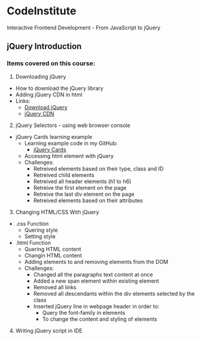 # CodeInstitute

Interactive Frontend Development - From JavaScript to jQuery

## jQuery Introduction

### Items covered on this course:

1.  Downloading jQuery
-   How to download the jQuery library
-   Adding jQuery CDN in html  
  - Links: 
    -   [Download jQuery](https://jquery.com/download/)
    -   [jQuery CDN](https://code.jquery.com/)

2.  jQuery Selectors - using web browser console
-   jQuery Cards learning example
    -   Learning example code in my GitHub:
        -  [jQuery Cards](https://github.com/Junon72/jQuery-cards) 
    -   Accessing html element with jQuery
    -   Challenges:
        -   Retreived elements based on their type, class and ID
        -   Retreived child elements
        -   Retreived all header elements (h1 to h6)
        -   Retreive the first element on the page
        -   Retreive the last div element on the page
        -   Retreived elements based on their attributes

3.  Changing HTML/CSS With jQuery
-   .css Function
    -   Quering style
    -   Setting style
-   .html Function
    -   Quering HTML content
    -   Changin HTML content
    -   Adding elements to and removing elements from the DOM
    -   Challenges:
        -   Changed all the paragraphs text content at once
        -   Added a new span element within existing element
        -   Removed all links
        -   Removed all descendants within the div elements selected by the class
        -   Inserted jQuery line in webpage header in order to:
            -   Query the font-family in elements
            -   To change the content and styling of elements

4. Writing jQuery script in IDE

